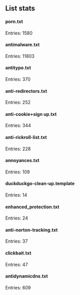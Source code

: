 ## List stats
#### porn.txt
Entries: 1580 <br> 
#### antimalware.txt
Entries: 11803 <br> 
#### antitypo.txt
Entries: 370 <br> 
#### anti-redirectors.txt
Entries: 252 <br> 
#### anti-cookie+sign up.txt
Entries: 344 <br> 
#### anti-rickroll-list.txt
Entries: 228 <br> 
#### annoyances.txt
Entries: 109 <br> 
#### duckduckgo-clean-up.template
Entries: 14 <br> 
#### enhanced_protection.txt
Entries: 24 <br> 
#### anti-norton-tracking.txt
Entries: 37 <br> 
#### clickbait.txt
Entries: 47 <br> 
#### antidynamicdns.txt
Entries: 609 <br> 
